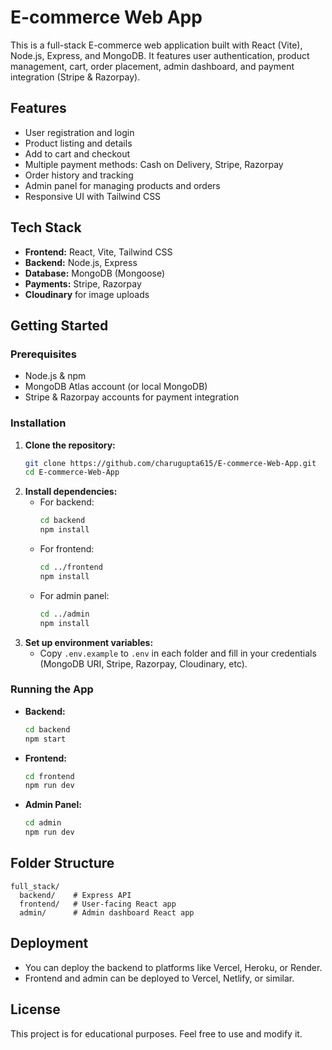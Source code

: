 # E-commerce Web App

This is a full-stack E-commerce web application built with React (Vite), Node.js, Express, and MongoDB. It features user authentication, product management, cart, order placement, admin dashboard, and payment integration (Stripe & Razorpay).

## Features
- User registration and login
- Product listing and details
- Add to cart and checkout
- Multiple payment methods: Cash on Delivery, Stripe, Razorpay
- Order history and tracking
- Admin panel for managing products and orders
- Responsive UI with Tailwind CSS

## Tech Stack
- **Frontend:** React, Vite, Tailwind CSS
- **Backend:** Node.js, Express
- **Database:** MongoDB (Mongoose)
- **Payments:** Stripe, Razorpay
- **Cloudinary** for image uploads

## Getting Started

### Prerequisites
- Node.js & npm
- MongoDB Atlas account (or local MongoDB)
- Stripe & Razorpay accounts for payment integration

### Installation
1. **Clone the repository:**
   ```bash
   git clone https://github.com/charugupta615/E-commerce-Web-App.git
   cd E-commerce-Web-App
   ```
2. **Install dependencies:**
   - For backend:
     ```bash
     cd backend
     npm install
     ```
   - For frontend:
     ```bash
     cd ../frontend
     npm install
     ```
   - For admin panel:
     ```bash
     cd ../admin
     npm install
     ```
3. **Set up environment variables:**
   - Copy `.env.example` to `.env` in each folder and fill in your credentials (MongoDB URI, Stripe, Razorpay, Cloudinary, etc).

### Running the App
- **Backend:**
  ```bash
  cd backend
  npm start
  ```
- **Frontend:**
  ```bash
  cd frontend
  npm run dev
  ```
- **Admin Panel:**
  ```bash
  cd admin
  npm run dev
  ```

## Folder Structure
```
full_stack/
  backend/    # Express API
  frontend/   # User-facing React app
  admin/      # Admin dashboard React app
```

## Deployment
- You can deploy the backend to platforms like Vercel, Heroku, or Render.
- Frontend and admin can be deployed to Vercel, Netlify, or similar.

## License
This project is for educational purposes. Feel free to use and modify it.
